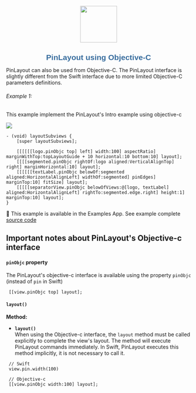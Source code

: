<p align="center">
	<img src="pinlayout-logo-small.png" width=100/>
</p>

<h1 align="center" style="color: #376C9D; font-family: Arial Black, Gadget, sans-serif; font-size: 1.5em">PinLayout using Objective-C</h1>

PinLayout can also be used from Objective-C. The PinLayout interface is slightly different from the Swift interface due to more limited Objective-C parameters definitions.

###### Example 1:
This example implement the PinLayout's Intro example using objective-c 

<a href="https://github.com/mirego/PinLayout/blob/master/Example/PinLayoutSample/UI/Examples/Intro/IntroView.swift"><img src="pinlayout-intro-example.png"/></a>

```
- (void) layoutSubviews {
    [super layoutSubviews];
    
    [[[[[[logo.pinObjc top] left] width:100] aspectRatio] marginWithTop:topLayoutGuide + 10 horizontal:10 bottom:10] layout];
    [[[[segmented.pinObjc rightOf:logo aligned:VerticalAlignTop] right] marginHorizontal:10] layout];
    [[[[[[textLabel.pinObjc belowOf:segmented aligned:HorizontalAlignLeft] widthOf:segmented] pinEdges] marginTop:10] fitSize] layout];
    [[[[[separatorView.pinObjc belowOfViews:@[logo, textLabel] aligned:HorizontalAlignLeft] rightTo:segmented.edge.right] height:1] marginTop:10] layout];
}

``` 

:pushpin: This example is available in the Examples App. See example complete [source code](https://github.com/mirego/PinLayout/blob/master/Example/PinLayoutSample/UI/Examples/IntroObjectiveC/IntroObjectiveCView.m)

## Important notes about PinLayout's Objective-c interface

#### `pinObjc` property
The PinLayout's objective-c interface is available using the property `pinObjc` (instead of `pin` in Swift)

```
 [[view.pinObjc top] layout];
``` 

#### `layout()`

**Method:**

* **`layout()`**  
When using the Objective-c interface, the `layout` method must be called explicitly to complete the view's layout. The method will execute PinLayout commands immediately. In Swift, PinLayout executes this method implicitly, it is not necessary to call it. 


```
 // Swift
 view.pin.width(100)

 // Objective-c
 [[view.pinObjc width:100] layout];
``` 

